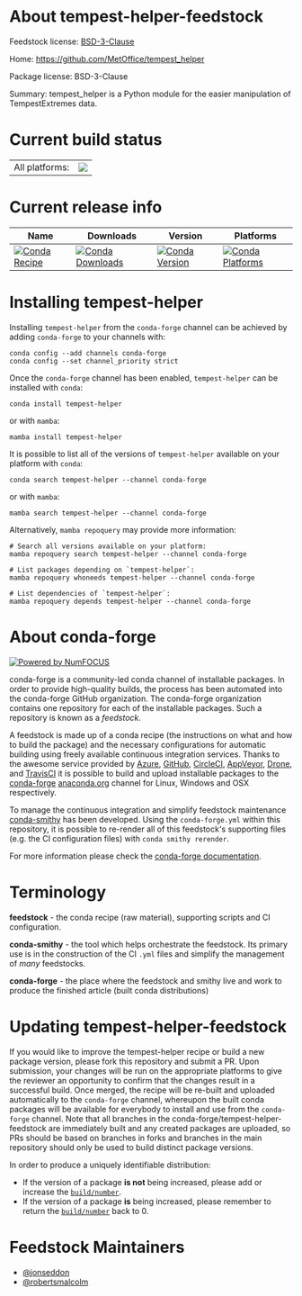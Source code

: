 About tempest-helper-feedstock
==============================

Feedstock license: [BSD-3-Clause](https://github.com/conda-forge/tempest-helper-feedstock/blob/main/LICENSE.txt)

Home: https://github.com/MetOffice/tempest_helper

Package license: BSD-3-Clause

Summary: tempest_helper is a Python module for the easier manipulation of TempestExtremes data.

Current build status
====================


<table><tr><td>All platforms:</td>
    <td>
      <a href="https://dev.azure.com/conda-forge/feedstock-builds/_build/latest?definitionId=18160&branchName=main">
        <img src="https://dev.azure.com/conda-forge/feedstock-builds/_apis/build/status/tempest-helper-feedstock?branchName=main">
      </a>
    </td>
  </tr>
</table>

Current release info
====================

| Name | Downloads | Version | Platforms |
| --- | --- | --- | --- |
| [![Conda Recipe](https://img.shields.io/badge/recipe-tempest--helper-green.svg)](https://anaconda.org/conda-forge/tempest-helper) | [![Conda Downloads](https://img.shields.io/conda/dn/conda-forge/tempest-helper.svg)](https://anaconda.org/conda-forge/tempest-helper) | [![Conda Version](https://img.shields.io/conda/vn/conda-forge/tempest-helper.svg)](https://anaconda.org/conda-forge/tempest-helper) | [![Conda Platforms](https://img.shields.io/conda/pn/conda-forge/tempest-helper.svg)](https://anaconda.org/conda-forge/tempest-helper) |

Installing tempest-helper
=========================

Installing `tempest-helper` from the `conda-forge` channel can be achieved by adding `conda-forge` to your channels with:

```
conda config --add channels conda-forge
conda config --set channel_priority strict
```

Once the `conda-forge` channel has been enabled, `tempest-helper` can be installed with `conda`:

```
conda install tempest-helper
```

or with `mamba`:

```
mamba install tempest-helper
```

It is possible to list all of the versions of `tempest-helper` available on your platform with `conda`:

```
conda search tempest-helper --channel conda-forge
```

or with `mamba`:

```
mamba search tempest-helper --channel conda-forge
```

Alternatively, `mamba repoquery` may provide more information:

```
# Search all versions available on your platform:
mamba repoquery search tempest-helper --channel conda-forge

# List packages depending on `tempest-helper`:
mamba repoquery whoneeds tempest-helper --channel conda-forge

# List dependencies of `tempest-helper`:
mamba repoquery depends tempest-helper --channel conda-forge
```


About conda-forge
=================

[![Powered by
NumFOCUS](https://img.shields.io/badge/powered%20by-NumFOCUS-orange.svg?style=flat&colorA=E1523D&colorB=007D8A)](https://numfocus.org)

conda-forge is a community-led conda channel of installable packages.
In order to provide high-quality builds, the process has been automated into the
conda-forge GitHub organization. The conda-forge organization contains one repository
for each of the installable packages. Such a repository is known as a *feedstock*.

A feedstock is made up of a conda recipe (the instructions on what and how to build
the package) and the necessary configurations for automatic building using freely
available continuous integration services. Thanks to the awesome service provided by
[Azure](https://azure.microsoft.com/en-us/services/devops/), [GitHub](https://github.com/),
[CircleCI](https://circleci.com/), [AppVeyor](https://www.appveyor.com/),
[Drone](https://cloud.drone.io/welcome), and [TravisCI](https://travis-ci.com/)
it is possible to build and upload installable packages to the
[conda-forge](https://anaconda.org/conda-forge) [anaconda.org](https://anaconda.org/)
channel for Linux, Windows and OSX respectively.

To manage the continuous integration and simplify feedstock maintenance
[conda-smithy](https://github.com/conda-forge/conda-smithy) has been developed.
Using the ``conda-forge.yml`` within this repository, it is possible to re-render all of
this feedstock's supporting files (e.g. the CI configuration files) with ``conda smithy rerender``.

For more information please check the [conda-forge documentation](https://conda-forge.org/docs/).

Terminology
===========

**feedstock** - the conda recipe (raw material), supporting scripts and CI configuration.

**conda-smithy** - the tool which helps orchestrate the feedstock.
                   Its primary use is in the construction of the CI ``.yml`` files
                   and simplify the management of *many* feedstocks.

**conda-forge** - the place where the feedstock and smithy live and work to
                  produce the finished article (built conda distributions)


Updating tempest-helper-feedstock
=================================

If you would like to improve the tempest-helper recipe or build a new
package version, please fork this repository and submit a PR. Upon submission,
your changes will be run on the appropriate platforms to give the reviewer an
opportunity to confirm that the changes result in a successful build. Once
merged, the recipe will be re-built and uploaded automatically to the
`conda-forge` channel, whereupon the built conda packages will be available for
everybody to install and use from the `conda-forge` channel.
Note that all branches in the conda-forge/tempest-helper-feedstock are
immediately built and any created packages are uploaded, so PRs should be based
on branches in forks and branches in the main repository should only be used to
build distinct package versions.

In order to produce a uniquely identifiable distribution:
 * If the version of a package **is not** being increased, please add or increase
   the [``build/number``](https://docs.conda.io/projects/conda-build/en/latest/resources/define-metadata.html#build-number-and-string).
 * If the version of a package **is** being increased, please remember to return
   the [``build/number``](https://docs.conda.io/projects/conda-build/en/latest/resources/define-metadata.html#build-number-and-string)
   back to 0.

Feedstock Maintainers
=====================

* [@jonseddon](https://github.com/jonseddon/)
* [@robertsmalcolm](https://github.com/robertsmalcolm/)

